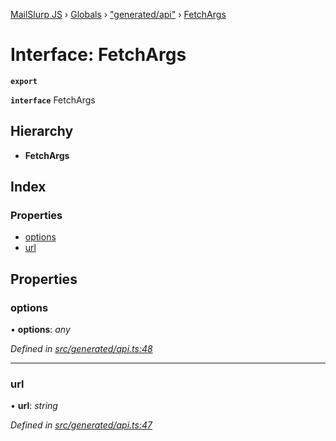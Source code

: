 [MailSlurp JS](../README.md) › [Globals](../globals.md) › ["generated/api"](../modules/_generated_api_.md) › [FetchArgs](_generated_api_.fetchargs.md)

# Interface: FetchArgs

**`export`** 

**`interface`** FetchArgs

## Hierarchy

* **FetchArgs**

## Index

### Properties

* [options](_generated_api_.fetchargs.md#options)
* [url](_generated_api_.fetchargs.md#url)

## Properties

###  options

• **options**: *any*

*Defined in [src/generated/api.ts:48](https://github.com/mailslurp/mailslurp-client-ts-js/blob/7141c32/src/generated/api.ts#L48)*

___

###  url

• **url**: *string*

*Defined in [src/generated/api.ts:47](https://github.com/mailslurp/mailslurp-client-ts-js/blob/7141c32/src/generated/api.ts#L47)*
